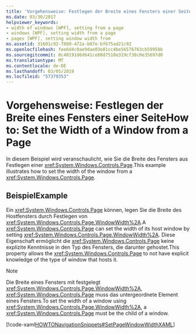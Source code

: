 ```yaml
---
title: 'Vorgehensweise: Festlegen der Breite eines Fensters einer Seite'
ms.date: 03/30/2017
helpviewer_keywords:
- width of windows [WPF], setting from a page
- windows [WPF], setting width from a page
- pages [WPF], setting window width from
ms.assetid: 31601c92-7889-472a-b07e-bf675ad21c92
ms.openlocfilehash: fee6d4c9ae9dae03e81cc4be56576763cb59958b
ms.sourcegitcommit: 0c48191d6d641ce88d7510e319cf38c0e35697d0
ms.translationtype: MT
ms.contentlocale: de-DE
ms.lasthandoff: 03/05/2019
ms.locfileid: "57379353"
---
```

# <a name="how-to-set-the-width-of-a-window-from-a-page"></a><span data-ttu-id="34029-102">Vorgehensweise: Festlegen der Breite eines Fensters einer Seite</span><span class="sxs-lookup"><span data-stu-id="34029-102">How to: Set the Width of a Window from a Page</span></span>
<span data-ttu-id="34029-103">In diesem Beispiel wird veranschaulicht, wie Sie die Breite des Fensters aus Festlegen einer <xref:System.Windows.Controls.Page>.</span><span class="sxs-lookup"><span data-stu-id="34029-103">This example illustrates how to set the width of the window from a <xref:System.Windows.Controls.Page>.</span></span>  
  
## <a name="example"></a><span data-ttu-id="34029-104">Beispiel</span><span class="sxs-lookup"><span data-stu-id="34029-104">Example</span></span>  
 <span data-ttu-id="34029-105">Ein <xref:System.Windows.Controls.Page> können, legen Sie die Breite des Hostfensters durch Festlegen von <xref:System.Windows.Controls.Page.WindowWidth%2A>.</span><span class="sxs-lookup"><span data-stu-id="34029-105">A <xref:System.Windows.Controls.Page> can set the width of its host window by setting <xref:System.Windows.Controls.Page.WindowWidth%2A>.</span></span> <span data-ttu-id="34029-106">Diese Eigenschaft ermöglicht die <xref:System.Windows.Controls.Page> keine explizite Kenntnisse in den Typ des Fensters, die darunter gehostet.</span><span class="sxs-lookup"><span data-stu-id="34029-106">This property allows the <xref:System.Windows.Controls.Page> to not have explicit knowledge of the type of window that hosts it.</span></span>  
  
> [!NOTE]
>  <span data-ttu-id="34029-107">Die Breite eines Fensters mit festgelegt <xref:System.Windows.Controls.Page.WindowWidth%2A>, <xref:System.Windows.Controls.Page> muss das untergeordnete Element eines Fensters.</span><span class="sxs-lookup"><span data-stu-id="34029-107">To set the width of a window using <xref:System.Windows.Controls.Page.WindowWidth%2A>, a <xref:System.Windows.Controls.Page> must be the child of a window.</span></span>  
  
 [!code-xaml[HOWTONavigationSnippets#SetPageWindowWidthXAML](~/samples/snippets/csharp/VS_Snippets_Wpf/HOWTONavigationSnippets/CSharp/SetWindowWidthPage.xaml#setpagewindowwidthxaml)]
